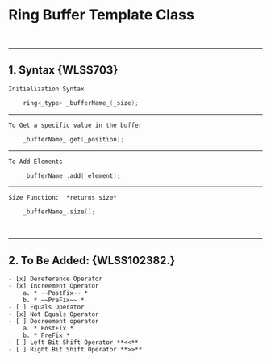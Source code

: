 # Ring Buffer Template Class
<br />

---
## 1. Syntax {WLSS703}
    
    Initialization Syntax 
```cpp
    ring<_type> _bufferName_(_size);
```
 
---

    To Get a specific value in the buffer
```cpp
    _bufferName_.get(_position);
```

---

    To Add Elements
```cpp
    _bufferName_.add(_element);
```

---

    Size Function:  *returns size*
```cpp
    _bufferName_.size();
```
<br />


---
## 2. To Be Added: {WLSS102382.}
    - [x] Dereference Operator
    - [x] Increement Operator
        a. * ~~PostFix~~ *
        b. * ~~PreFix~~ *
    - [ ] Equals Operator
    - [x] Not Equals Operator
    - [ ] Decreement operator
        a. * PostFix *
        b. * PreFix *
    - [ ] Left Bit Shift Operator **<<**
    - [ ] Right Bit Shift Operator **>>**